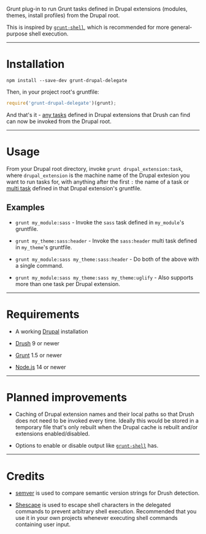 Grunt plug-in to run Grunt tasks defined in Drupal extensions (modules, themes,
install profiles) from the Drupal root.

This is inspired by
[`grunt-shell`](https://github.com/sindresorhus/grunt-shell), which is
recommended for more general-purpose shell execution.

----

# Installation

```
npm install --save-dev grunt-drupal-delegate
```

Then, in your project root's gruntfile:

```javascript
require('grunt-drupal-delegate')(grunt);
```

And that's it - [any tasks](https://gruntjs.com/creating-tasks) defined in
Drupal extensions that Drush can find can now be invoked from the Drupal root.

----

# Usage

From your Drupal root directory, invoke `grunt drupal_extension:task`, where
`drupal_extension` is the machine name of the Drupal extesion you want to run
tasks for, with anything after the first `:` the name of a task or [multi
task](https://gruntjs.com/creating-tasks#multi-tasks) defined in that Drupal
extension's gruntfile.

## Examples

* `grunt my_module:sass` - Invoke the `sass` task defined in `my_module`'s gruntfile.

* `grunt my_theme:sass:header` - Invoke the `sass:header` multi task defined in `my_theme`'s gruntfile.

* `grunt my_module:sass my_theme:sass:header` - Do both of the above with a single command.

* `grunt my_module:sass my_theme:sass my_theme:uglify` - Also supports more than one task per Drupal extension.

----

# Requirements

* A working [Drupal](https://www.drupal.org/) installation

* [Drush](https://www.drush.org/) 9 or newer

* [Grunt](https://gruntjs.com/) 1.5 or newer

* [Node.js](https://nodejs.org/) 14 or newer

----

# Planned improvements

* Caching of Drupal extension names and their local paths so that Drush does not need to be invoked every time. Ideally this would be stored in a temporary file that's only rebuilt when the Drupal cache is rebuilt and/or extensions enabled/disabled.

* Options to enable or disable output like [`grunt-shell`](https://github.com/sindresorhus/grunt-shell#options) has.

----

# Credits

* [semver](https://www.npmjs.com/package/semver) is used to compare semantic version strings for Drush detection.

* [Shescape](https://www.npmjs.com/package/shescape) is used to escape shell characters in the delegated commands to prevent arbitrary shell execution. Recommended that you use it in your own projects whenever executing shell commands containing user input.
